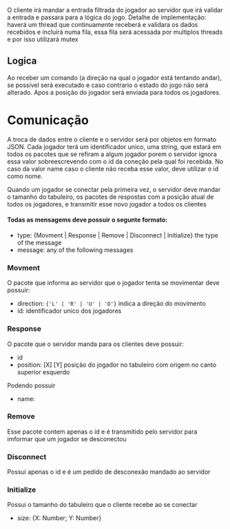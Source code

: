 O cliente irá mandar a entrada filtrada do jogador ao servidor que irá validar a entrada e passara para a lógica do jogo.
Detalhe de implementação: haverá um thread que continuamente receberá e validara os dados recebidos e incluirá numa fila, essa fila será acessada por multiplos threads e por isso utilizará mutex


## Logica
Ao receber um comando (a direção na qual o jogador está tentando andar), se possivel será executado e caso contrario o estado do jogo não será alterado. Apos a posição do jogador será enviada para todos os jogadores.

# Comunicação
A troca de dados entre o cliente e o servidor será por objetos em formato JSON.
Cada jogador terá um identificador unico, uma string, que estará em todos os pacotes que se refiram a algum jogador porem o servidor ignora essa valor sobreescrevendo com o id da coneção pela qual foi recebida.
No caso da valor name caso o cliente não receba esse valor, deve utilizar o id como nome.

Quando um jogador se conectar pela primeira vez, o servidor deve mandar o tamanho do tabuleiro, os pacotes de respostas com a posição atual de todos os jogadores, e transmitir esse novo jogador a todos os clientes

#### Todas as mensagems deve possuir o segunte formato:
- type: {Movment | Response | Remove | Disconnect | Initialize} the type of the message
- message: any of the following messages

### Movment
O pacote que informa ao servidor que o jogador tenta se movimentar deve possuir:
- direction: `{'L' | 'R' | 'U' | 'D'}` indica a direção do movimento
- id: identificador unico dos jogadores

### Response
O pacote que o servidor manda para os clientes deve possuir:
- id
- position: [X] [Y] posição do jogador no tabuleiro com origem no canto superior esquerdo

Podendo possuir
- name: 

### Remove
Esse pacote contem apenas o id e é transmitido pelo servidor para imformar que um jogador se desconectou

### Disconnect
Possui apenas o id e é um pedido de desconexão mandado ao servidor

### Initialize
Possui o tamanho do tabuleiro que o cliente recebe ao se conectar
- size: {X: Number; Y: Number}
